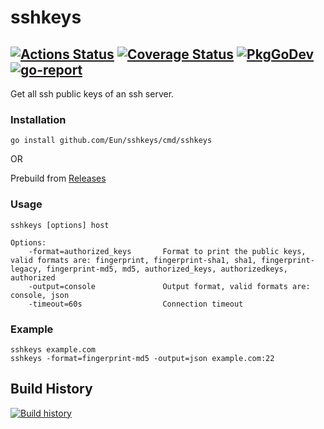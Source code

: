 # sshkeys
[![Actions Status](https://github.com/Eun/sshkeys/workflows/push/badge.svg)](https://github.com/Eun/sshkeys/actions)
[![Coverage Status](https://coveralls.io/repos/github/Eun/sshkeys/badge.svg?branch=master)](https://coveralls.io/github/Eun/sshkeys?branch=master)
[![PkgGoDev](https://img.shields.io/badge/pkg.go.dev-reference-blue)](https://pkg.go.dev/github.com/Eun/sshkeys)
[![go-report](https://goreportcard.com/badge/github.com/Eun/sshkeys)](https://goreportcard.com/report/github.com/Eun/sshkeys)
---
Get all ssh public keys of an ssh server.

### Installation

    go install github.com/Eun/sshkeys/cmd/sshkeys

OR

Prebuild from [Releases](https://github.com/Eun/sshkeys/releases)

### Usage

    sshkeys [options] host

    Options:
        -format=authorized_keys       Format to print the public keys, valid formats are: fingerprint, fingerprint-sha1, sha1, fingerprint-legacy, fingerprint-md5, md5, authorized_keys, authorizedkeys, authorized
	    -output=console               Output format, valid formats are: console, json
        -timeout=60s                  Connection timeout

### Example

    sshkeys example.com
    sshkeys -format=fingerprint-md5 -output=json example.com:22


## Build History
[![Build history](https://buildstats.info/github/chart/Eun/sshkeys?branch=master)](https://github.com/Eun/go-bin-template/actions)